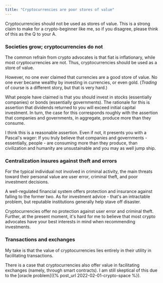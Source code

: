 ```yaml
---
title: "Cryptocurrencies are poor stores of value"
---
```


Cryptocurrencies should not be used as stores of value. This is a strong claim to make for a crypto-beginner like me, so if you disagree, please think of this as the Q to your A.

### Societies grow; cryptocurrencies do not

The common refrain from crypto advocates is that fiat is inflationary, while most cryptocurrencies are not. Thus, cryptocurrencies should be used as a store of value.

However, no one ever claimed that currencies are a good store of value. No one ever became wealthy by investing in currencies, or even gold. (_Trading_ of course is a different story, but that is very hard.)

What people have claimed is that you should invest in stocks (essentially companies) or bonds (essentially governments). The rationale for this is assertion that dividends returned to you will exceed initial capital investment. In turn, the case for this corresponds roughly with the assertion that companies and governments, in aggregate, produce more than they consume. 

I think this is a reasonable assertion. Even if not, it presents you with a Pascal's wager: If you truly believe that companies and governments - essentially, people - are consuming more than they produce, than civilization and humanity are unsustainable and you may as well jump ship.




### Centralization insures against theft and errors

For the typical individual not involved in criminal activity, the main threats toward their personal value are user error, criminal theft, and poor investment decisions.

A well-regulated financial system offers protection and insurance against falling to the former two. As for investment advice - that's an intractable problem, but reputable institutions generally help stave off disaster.

Cryptocurrencies offer no protection against user error and criminal theft. Further, at the present moment, it's hard for me to believe that most crypto advocates have your best interests in mind when recommending investments.

### Transactions and exchanges

My take is that the value of cryptocurrencies lies entirely in their utility in facilitating transactions.

There is a case that cryptocurrencies also offer value in facilitating exchanges (namely, through smart contracts). I am still skeptical of this due to the [oracle problem]({% post_url 2022-02-01-crypto-space %}).
